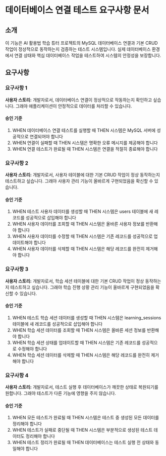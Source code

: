 # 데이터베이스 연결 테스트 요구사항 문서

## 소개

이 기능은 AI 활용법 학습 튜터 프로젝트의 MySQL 데이터베이스 연결과 기본 CRUD 작업이 정상적으로 동작하는지 검증하는 테스트 시스템입니다. 실제 데이터베이스 환경에서 연결 상태와 핵심 데이터베이스 작업을 테스트하여 시스템의 안정성을 보장합니다.

## 요구사항

### 요구사항 1

**사용자 스토리:** 개발자로서, 데이터베이스 연결이 정상적으로 작동하는지 확인하고 싶습니다. 그래야 애플리케이션이 안정적으로 데이터를 처리할 수 있습니다.

#### 승인 기준

1. WHEN 데이터베이스 연결 테스트를 실행할 때 THEN 시스템은 MySQL 서버에 성공적으로 연결되어야 합니다
2. WHEN 연결이 실패할 때 THEN 시스템은 명확한 오류 메시지를 제공해야 합니다
3. WHEN 연결 테스트가 완료될 때 THEN 시스템은 연결을 적절히 종료해야 합니다

### 요구사항 2

**사용자 스토리:** 개발자로서, 사용자 테이블에 대한 기본 CRUD 작업이 정상 동작하는지 테스트하고 싶습니다. 그래야 사용자 관리 기능이 올바르게 구현되었음을 확신할 수 있습니다.

#### 승인 기준

1. WHEN 테스트 사용자 데이터를 생성할 때 THEN 시스템은 users 테이블에 새 레코드를 성공적으로 삽입해야 합니다
2. WHEN 사용자 데이터를 조회할 때 THEN 시스템은 올바른 사용자 정보를 반환해야 합니다
3. WHEN 사용자 데이터를 수정할 때 THEN 시스템은 기존 레코드를 성공적으로 업데이트해야 합니다
4. WHEN 사용자 데이터를 삭제할 때 THEN 시스템은 해당 레코드를 완전히 제거해야 합니다

### 요구사항 3

**사용자 스토리:** 개발자로서, 학습 세션 테이블에 대한 기본 CRUD 작업이 정상 동작하는지 테스트하고 싶습니다. 그래야 학습 진행 상황 관리 기능이 올바르게 구현되었음을 확신할 수 있습니다.

#### 승인 기준

1. WHEN 테스트 학습 세션 데이터를 생성할 때 THEN 시스템은 learning_sessions 테이블에 새 레코드를 성공적으로 삽입해야 합니다
2. WHEN 학습 세션 데이터를 조회할 때 THEN 시스템은 올바른 세션 정보를 반환해야 합니다
3. WHEN 학습 세션 상태를 업데이트할 때 THEN 시스템은 기존 레코드를 성공적으로 수정해야 합니다
4. WHEN 학습 세션 데이터를 삭제할 때 THEN 시스템은 해당 레코드를 완전히 제거해야 합니다

### 요구사항 4

**사용자 스토리:** 개발자로서, 테스트 실행 후 데이터베이스가 깨끗한 상태로 복원되기를 원합니다. 그래야 테스트가 다른 기능에 영향을 주지 않습니다.

#### 승인 기준

1. WHEN 모든 테스트가 완료될 때 THEN 시스템은 테스트 중 생성된 모든 데이터를 정리해야 합니다
2. WHEN 테스트가 실패로 중단될 때 THEN 시스템은 부분적으로 생성된 테스트 데이터도 정리해야 합니다
3. WHEN 테스트 정리가 완료될 때 THEN 데이터베이스는 테스트 실행 전 상태와 동일해야 합니다